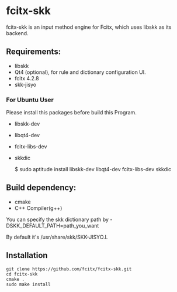 # fcitx-skk

fcitx-skk is an input method engine for Fcitx, which uses libskk as its backend.

## Requirements:

 - libskk
 - Qt4 (optional), for rule and dictionary configuration UI.
 - fcitx 4.2.8
 - skk-jisyo

### For Ubuntu User

Please install this packages before build this Program.

 - libskk-dev
 - libqt4-dev
 - fcitx-libs-dev
 - skkdic

    $ sudo aptitude install libskk-dev libqt4-dev fcitx-libs-dev skkdic


## Build dependency:

 - cmake
 - C++ Compiler(g++)

You can specify the skk dictionary path by -DSKK_DEFAULT_PATH=path_you_want

By default it's /usr/share/skk/SKK-JISYO.L

## Installation 

    git clone https://github.com/fcitx/fcitx-skk.git
    cd fcitx-skk
    cmake .
    sudo make install

